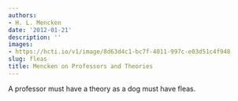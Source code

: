 ```yaml
---
authors:
- H. L. Mencken
date: '2012-01-21'
description: ''
images:
- https://hcti.io/v1/image/8d63d4c1-bc7f-4011-997c-e03d51c4f948
slug: fleas
title: Mencken on Professors and Theories
---
```


A professor must have a theory as a dog must have fleas.